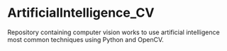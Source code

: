 # ArtificialIntelligence_CV
Repository containing computer vision works to use artificial intelligence most common techniques using Python and OpenCV.

